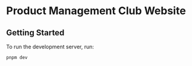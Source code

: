 # Product Management Club Website

## Getting Started

To run the development server, run:

```bash
pnpm dev
```